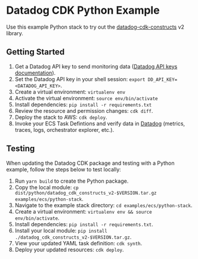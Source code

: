 # Datadog CDK Python Example

Use this example Python stack to try out the [datadog-cdk-constructs](https://github.com/DataDog/datadog-cdk-constructs) v2 library.

## Getting Started

1. Get a Datadog API key to send monitoring data ([Datadog API keys documentation](https://docs.datadoghq.com/account_management/api-app-keys/#add-an-api-key-or-client-token)).
1. Set the Datadog API key in your shell session: `export DD_API_KEY=<DATADOG_API_KEY>`.
1. Create a virtual environment: `virtualenv env`
1. Activate the virtual environment: `source env/bin/activate`
1. Install dependencies: `pip install -r requirements.txt`
1. Review the resource and permission changes: `cdk diff`.
1. Deploy the stack to AWS: `cdk deploy`.
1. Invoke your ECS Task Defintions and verify data in [Datadog](https://app.datadoghq.com/) (metrics, traces, logs, orchestrator explorer, etc.).

## Testing

When updating the Datadog CDK package and testing with a Python example, follow the steps below to test locally:

1. Run `yarn build` to create the Python package.
1. Copy the local module: `cp dist/python/datadog_cdk_constructs_v2-$VERSION.tar.gz examples/ecs/python-stack`.
1. Navigate to the example stack directory: `cd examples/ecs/python-stack`.
1. Create a virtual environment: `virtualenv env && source env/bin/activate`.
1. Install dependencies: `pip install -r requirements.txt`.
1. Install your local module: `pip install ./datadog_cdk_constructs_v2-$VERSION.tar.gz`.
1. View your updated YAML task definition: `cdk synth`.
1. Deploy your updated resources: `cdk deploy`.
